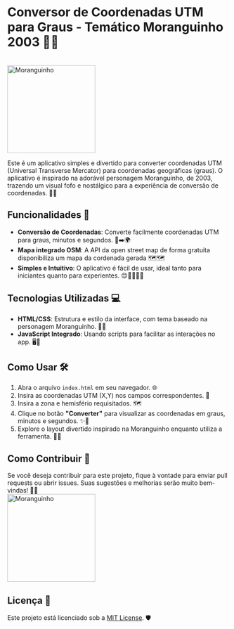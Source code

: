 # Conversor de Coordenadas UTM para Graus - Temático Moranguinho 2003 🍓🍓
<br>
<img src="https://i.pinimg.com/736x/bb/24/11/bb2411f6f4c0edf96aa50319515cf38c.jpg" alt="Moranguinho" height="200px">

Este é um aplicativo simples e divertido para converter coordenadas UTM (Universal Transverse Mercator) para coordenadas geográficas (graus). O aplicativo é inspirado na adorável personagem Moranguinho, de 2003, trazendo um visual fofo e nostálgico para a experiência de conversão de coordenadas. 🌸🍓

## Funcionalidades 🌟

- **Conversão de Coordenadas**: Converte facilmente coordenadas UTM para graus, minutos e segundos. 📍➡️🌍
- **Mapa integrado OSM**: A API da open street map de forma gratuita disponibiliza um mapa da cordenada gerada 🗺️🗺️
- **Simples e Intuitivo**: O aplicativo é fácil de usar, ideal tanto para iniciantes quanto para experientes. 😊👨‍💻👩‍💻

## Tecnologias Utilizadas 💻

- **HTML/CSS**: Estrutura e estilo da interface, com tema baseado na personagem Moranguinho. 🍓🎨
- **JavaScript Integrado**: Usando scripts para facilitar as interações no app. 🖥️💫

## Como Usar 🛠️

1. Abra o arquivo `index.html` em seu navegador. 🌐
2. Insira as coordenadas UTM (X,Y) nos campos correspondentes. 📍
3. Insira a zona e hemisfério requisitados. 🗺️
4. Clique no botão **"Converter"** para visualizar as coordenadas em graus, minutos e segundos. ✨🔄
5. Explore o layout divertido inspirado na Moranguinho enquanto utiliza a ferramenta. 🍓💖

## Como Contribuir 🤝

Se você deseja contribuir para este projeto, fique à vontade para enviar pull requests ou abrir issues. Suas sugestões e melhorias serão muito bem-vindas! 🍓💫 <br>
<img src="https://i.pinimg.com/originals/6e/da/a9/6edaa96df234e1bfa3f49345bf684e0a.gif" alt="Moranguinho" height="200px">

## Licença 📝

Este projeto está licenciado sob a [MIT License](LICENSE). 🛡️
